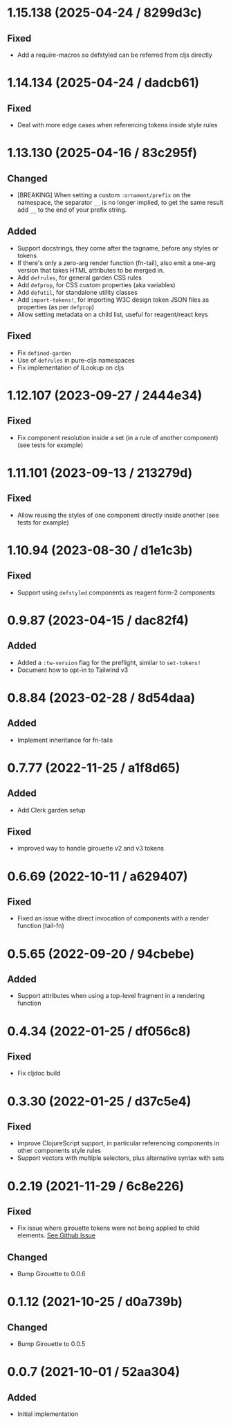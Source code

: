 # 1.15.138 (2025-04-24 / 8299d3c)

## Fixed

- Add a require-macros so defstyled can be referred from cljs directly

# 1.14.134 (2025-04-24 / dadcb61)

## Fixed

- Deal with more edge cases when referencing tokens inside style rules

# 1.13.130 (2025-04-16 / 83c295f)

## Changed

- [BREAKING] When setting a custom `:ornament/prefix` on the namespace, the
  separator `__` is no longer implied, to get the same result add `__` to the
  end of your prefix string.

## Added

- Support docstrings, they come after the tagname, before any styles or tokens
- If there's only a zero-arg render function (fn-tail), also emit a one-arg
  version that takes HTML attributes to be merged in.
- Add `defrules`, for general garden CSS rules
- Add `defprop`, for CSS custom properties (aka variables)
- Add `defutil`, for standalone utility classes
- Add `import-tokens!`, for importing W3C design token JSON files as properties (as per `defprop`)
- Allow setting metadata on a child list, useful for reagent/react keys

## Fixed

- Fix `defined-garden`
- Use of `defrules` in pure-cljs namespaces
- Fix implementation of ILookup on cljs

# 1.12.107 (2023-09-27 / 2444e34)

## Fixed

- Fix component resolution inside a set (in a rule of another component) (see tests for example)

# 1.11.101 (2023-09-13 / 213279d)

## Fixed

- Allow reusing the styles of one component directly inside another (see tests for example)

# 1.10.94 (2023-08-30 / d1e1c3b)

## Fixed

- Support using `defstyled` components as reagent form-2 components

# 0.9.87 (2023-04-15 / dac82f4)

## Added

- Added a `:tw-version` flag for the preflight, similar to `set-tokens!`
- Document how to opt-in to Tailwind v3 

# 0.8.84 (2023-02-28 / 8d54daa)

## Added

- Implement inheritance for fn-tails

# 0.7.77 (2022-11-25 / a1f8d65)

## Added

- Add Clerk garden setup

## Fixed

- improved way to handle girouette v2 and v3 tokens

# 0.6.69 (2022-10-11 / a629407)

## Fixed

- Fixed an issue withe direct invocation of components with a render function (tail-fn)

# 0.5.65 (2022-09-20 / 94cbebe)

## Added

- Support attributes when using a top-level fragment in a rendering function

# 0.4.34 (2022-01-25 / df056c8)

## Fixed

- Fix cljdoc build

# 0.3.30 (2022-01-25 / d37c5e4)

## Fixed

- Improve ClojureScript support, in particular referencing components in other components style rules
- Support vectors with multiple selectors, plus alternative syntax with sets

# 0.2.19 (2021-11-29 / 6c8e226)

## Fixed

- Fix issue where girouette tokens were not being applied to child elements. [See Github Issue](https://github.com/lambdaisland/ornament/issues/5)

## Changed

- Bump Girouette to 0.0.6

# 0.1.12 (2021-10-25 / d0a739b)

## Changed

- Bump Girouette to 0.0.5

# 0.0.7 (2021-10-01 / 52aa304)

## Added

- Initial implementation
